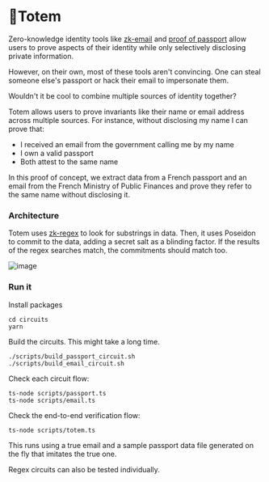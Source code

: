 # 🗿Totem

Zero-knowledge identity tools like [zk-email](https://github.com/zkemail/) and [proof of passport](https://github.com/zk-passport/proof-of-passport) allow users to prove aspects of their identity while only selectively disclosing private information.

However, on their own, most of these tools aren't convincing. One can steal someone else's passport or hack their email to impersonate them.

Wouldn't it be cool to combine multiple sources of identity together?

Totem allows users to prove invariants like their name or email address across multiple sources.
For instance, without disclosing my name I can prove that:
- I received an email from the government calling me by my name
- I own a valid passport
- Both attest to the same name

In this proof of concept, we extract data from a French passport and an email from the French Ministry of Public Finances and prove they refer to the same name without disclosing it.

### Architecture

Totem uses [zk-regex](https://github.com/zkemail/zk-regex) to look for substrings in data.
Then, it uses Poseidon to commit to the data, adding a secret salt as a blinding factor.
If the results of the regex searches match, the commitments should match too.

![image](https://github.com/0xturboblitz/totem/assets/27727946/63636035-b532-49b9-a870-4a3dcee37e92)

### Run it

Install packages
```
cd circuits
yarn
```
Build the circuits. This might take a long time.
```
./scripts/build_passport_circuit.sh
./scripts/build_email_circuit.sh
```
Check each circuit flow:
```
ts-node scripts/passport.ts
ts-node scripts/email.ts
```
Check the end-to-end verification flow:
```
ts-node scripts/totem.ts
```

This runs using a true email and a sample passport data file generated on the fly that imitates the true one.

Regex circuits can also be tested individually.
